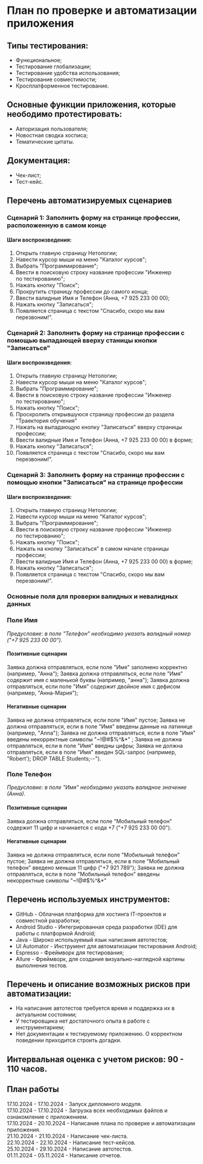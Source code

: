 # План по проверке и автоматизации приложения #

## Типы тестирования: ##
* Функциональное; 
* Тестирование глобализации; 
* Тестирование удобства использования; 
* Тестирование совместимости; 
* Кросплатформенное тестирование. 

## Основные функции приложения, которые неободимо протестировать: ##
* Авторизация пользователя;
* Новостная сводка хосписа;
* Тематические цитаты.

## Документация: ##
* Чек-лист;
* Тест-кейс.

## Перечень автоматизируемых сценариев 
### Сценарий 1: Заполнить форму на странице профессии, расположенную в самом конце
#### Шаги воспроизведения:
1. Открыть главную страницу Нетологии;
2. Навести курсор мыши на меню "Каталог курсов";
3. Выбрать "Программирование";
4. Ввести в поисковую строку название профессии "Инженер по тестированию";
5. Нажать кнопку "Поиск";
6. Прокрутить страницу профессии до самого конца;
7. Ввести валидные Имя и Телефон (Анна, +7 925 233 00 00);
8. Нажать кнопку "Записаться";
9. Появляется страница с текстом "Спасибо, скоро мы вам перезвоним!".

### Сценарий 2: Заполнить форму на странице профессии с помощью выпадающей вверху станицы кнопки "Записаться"
#### Шаги воспроизведения:
1. Открыть главную страницу Нетологии;
2. Навести курсор мыши на меню "Каталог курсов";
3. Выбрать "Программирование";
4. Ввести в поисковую строку название профессии "Инженер по тестированию";
5. Нажать кнопку "Поиск";
6. Проскролить открывшуюся страницу профессии до раздела "Траектория обучения"
7. Нажать на выпадающую кнопку "Записаться" вверху страницы профессии;
8. Ввести валидные Имя и Телефон (Анна, +7 925 233 00 00) в форме; 
9. Нажать кнопку "Записаться";
10. Появляется страница с текстом "Спасибо, скоро мы вам перезвоним!".

### Сценарий 3: Заполнить форму на странице профессии с помощью кнопки "Записаться" на странице профессии
#### Шаги воспроизведения:
1. Открыть главную страницу Нетологии;
2. Навести курсор мыши на меню "Каталог курсов";
3. Выбрать "Программирование";
4. Ввести в поисковую строку название профессии "Инженер по тестированию";
5. Нажать кнопку "Поиск";
6. Нажать на кнопку "Записаться" в самом начале страницы профессии;
7. Ввести валидные Имя и Телефон (Анна, +7 925 233 00 00) в форме;
8. Нажать кнопку "Записаться";
9. Появляется страница с текстом "Спасибо, скоро мы вам перезвоним!".


### Основные поля для проверки валидных и невалидных данных
### Поле Имя
_Предусловие: в поле "Телефон" необходимо указать валидный номер ("+7 925 233 00 00")._
#### Позитивные сценарии
Заявка должна отправляться, если поле "Имя" заполнено корректно (например, "Анна");
Заявка должна отправляться, если поле "Имя" содержит имя с маленькой буквы (например, "анна");
Заявка должна отправляться, если поле "Имя" содержит двойное имя с дефисом (например, "Анна-Мария");
#### Негативные сценарии
Заявка не должна отправляться, если поле "Имя" пустое;
Заявка не должна отправляться, если в поле "Имя" введены данные на латинице (например, "Anna");
Заявка не должна отправляться, если в поле "Имя" введены некорректные символы "~!@#$%^&*" ;
Заявка не должна отправляться, если в поле "Имя" введны цифры;
Заявка не должна отправляться, если в поле "Имя" введен SQL-запрос (например, "Robert'); DROP TABLE Students;--").

### Поле Телефон 
_Предусловие: в поле "Имя" необходимо указать валидное значение (Анна)._
#### Позитивные сценарии
Заявка должна отправляться, если поле "Мобильный телефон" содержит 11 цифр и начинается с кода +7 ("+7 925 233 00 00").
#### Негативные сценарии
Заявка не должна отправляться, если поле "Мобильный телефон" пустое;
Заявка не должна отправляться, если в поле "Мобильный телефон" введено меньше 11 цифр ("+7 921 789");
Заявка не должна отправляться, если в поле "Мобильный телефон" введены некорректные символы "~!@#$%^&*"

## Перечень используемых инструментов: ##
* GitHub - Облачная платформа для хостинга IT-проектов и совместной разработки;
* Android Studio - Интегрированная среда разработки (IDE) для работы с платформой Android;
* Java  - Широко используемый язык написания автотестов;
* UI Automator - Инструмент для автоматизации тестирования Android;
* Espresso - Фреймворк для тестирования;
* Allure - Фреймворк, для создания визуально-наглядной картины выполнения тестов.

## Перечень и описание возможных рисков при автоматизации: ##
* На написание автотестов требуется время и поддержка их в актуальном состоянии;
* У тестировщика нет достаточного опыта в работе с инструментарием;
* Нет документации к тестируемому приложению. О корректном поведении приходится строить догадки.

## Интервальная оценка с учетом рисков: 90 - 110 часов. ##

## План работы ##
17.10.2024 - 17.10.2024 - Запуск дипломного модуля.  
17.10.2024 - 17.10.2024 - Загрузка всех необходимых файлов и ознакомление с приложением.  
17.10.2024 - 20.10.2024 - Написание плана по проверке и автоматизации приложения.  
21.10.2024 - 21.10.2024 - Написание чек-листа.  
22.10.2024 - 22.10.2024 - Написание тест-кейсов.  
25.10.2024 - 29.10.2024 - Написание автотестов.  
01.11.2024 - 05.11.2024 - Написание отчетов.  
